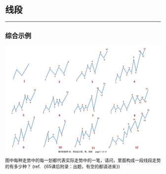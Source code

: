 # 线段

---


## 综合示例
![12种一条线段](./images/线段示例.png)
图中每种走势中的每一划都代表实际走势中的一笔，请问，里面构成一段线段走势的有多少种？ (ref. 《65课后附录：出题，有空的都请进来》)
